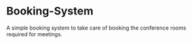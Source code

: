 # Booking-System
A simple booking system to take care of booking the conference rooms required for meetings.

